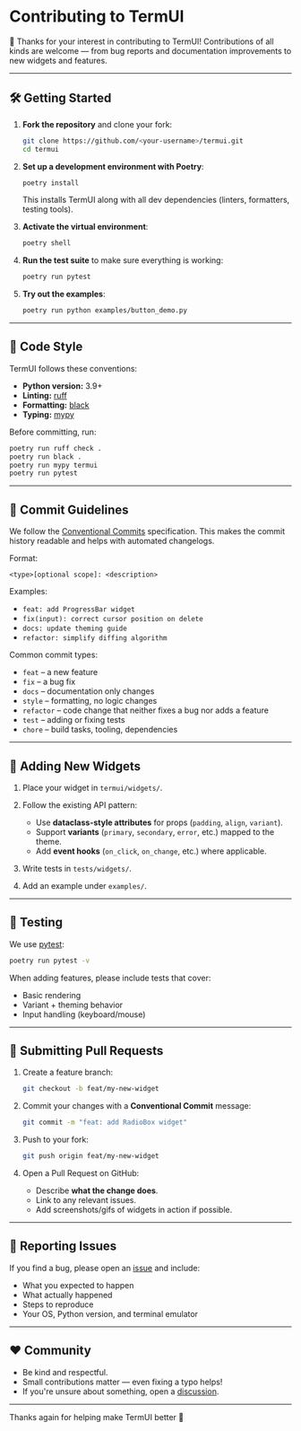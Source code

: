 # Contributing to TermUI

🎉 Thanks for your interest in contributing to TermUI!
Contributions of all kinds are welcome — from bug reports and documentation improvements to new widgets and features.

---

## 🛠️ Getting Started

1. **Fork the repository** and clone your fork:

   ```bash
   git clone https://github.com/<your-username>/termui.git
   cd termui

   ```

2. **Set up a development environment with Poetry**:

   ```bash
   poetry install
   ```

   This installs TermUI along with all dev dependencies (linters, formatters, testing tools).

3. **Activate the virtual environment**:

   ```bash
   poetry shell
   ```

4. **Run the test suite** to make sure everything is working:

   ```bash
   poetry run pytest
   ```

5. **Try out the examples**:

   ```bash
   poetry run python examples/button_demo.py
   ```

---

## 📐 Code Style

TermUI follows these conventions:

- **Python version:** 3.9+
- **Linting:** [ruff](https://github.com/astral-sh/ruff)
- **Formatting:** [black](https://black.readthedocs.io/en/stable/)
- **Typing:** [mypy](https://mypy.readthedocs.io/en/stable/)

Before committing, run:

```bash
poetry run ruff check .
poetry run black .
poetry run mypy termui
poetry run pytest
```

---

## 📝 Commit Guidelines

We follow the [Conventional Commits](https://www.conventionalcommits.org/en/v1.0.0/#summary) specification.
This makes the commit history readable and helps with automated changelogs.

Format:

```
<type>[optional scope]: <description>
```

Examples:

- `feat: add ProgressBar widget`
- `fix(input): correct cursor position on delete`
- `docs: update theming guide`
- `refactor: simplify diffing algorithm`

Common commit types:

- `feat` – a new feature
- `fix` – a bug fix
- `docs` – documentation only changes
- `style` – formatting, no logic changes
- `refactor` – code change that neither fixes a bug nor adds a feature
- `test` – adding or fixing tests
- `chore` – build tasks, tooling, dependencies

---

## 🧩 Adding New Widgets

1. Place your widget in `termui/widgets/`.
2. Follow the existing API pattern:

   - Use **dataclass-style attributes** for props (`padding`, `align`, `variant`).
   - Support **variants** (`primary`, `secondary`, `error`, etc.) mapped to the theme.
   - Add **event hooks** (`on_click`, `on_change`, etc.) where applicable.

3. Write tests in `tests/widgets/`.
4. Add an example under `examples/`.

---

## 🧪 Testing

We use [pytest](https://docs.pytest.org/):

```bash
poetry run pytest -v
```

When adding features, please include tests that cover:

- Basic rendering
- Variant + theming behavior
- Input handling (keyboard/mouse)

---

## 📝 Submitting Pull Requests

1. Create a feature branch:

   ```bash
   git checkout -b feat/my-new-widget
   ```

2. Commit your changes with a **Conventional Commit** message:

   ```bash
   git commit -m "feat: add RadioBox widget"
   ```

3. Push to your fork:

   ```bash
   git push origin feat/my-new-widget
   ```

4. Open a Pull Request on GitHub:

   - Describe **what the change does**.
   - Link to any relevant issues.
   - Add screenshots/gifs of widgets in action if possible.

---

## 🐛 Reporting Issues

If you find a bug, please open an [issue](https://github.com/JoshLawson10/termui/issues) and include:

- What you expected to happen
- What actually happened
- Steps to reproduce
- Your OS, Python version, and terminal emulator

---

## ❤️ Community

- Be kind and respectful.
- Small contributions matter — even fixing a typo helps!
- If you're unsure about something, open a [discussion](https://github.com/JoshLawson10/termui/discussions).

---

Thanks again for helping make TermUI better 🚀

